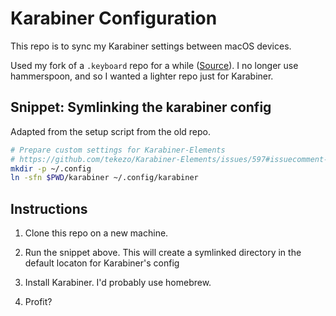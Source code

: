 # Karabiner Configuration

This repo is to sync my Karabiner settings between macOS devices.

Used my fork of a `.keyboard` repo for a while ([Source](https://github.com/tomatohammado/keyboard)). I no longer use hammerspoon, and so I wanted a lighter repo just for Karabiner.

## Snippet: Symlinking the karabiner config

Adapted from the setup script from the old repo.

```sh
# Prepare custom settings for Karabiner-Elements
# https://github.com/tekezo/Karabiner-Elements/issues/597#issuecomment-282760186
mkdir -p ~/.config
ln -sfn $PWD/karabiner ~/.config/karabiner
```

## Instructions

1. Clone this repo on a new machine.

2. Run the snippet above. This will create a symlinked directory in the default locaton for Karabiner's config

3. Install Karabiner. I'd probably use homebrew.

4. Profit?
